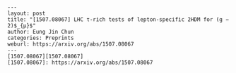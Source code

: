     ---
    layout: post
    title: "[1507.08067] LHC τ-rich tests of lepton-specific 2HDM for (g − 2)$_{μ}$"
    author: Eung Jin Chun
    categories: Preprints
    weburl: https://arxiv.org/abs/1507.08067
    ---
    [1507.08067][1507.08067]
    [1507.08067]: https://arxiv.org/abs/1507.08067
